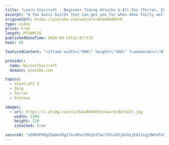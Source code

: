 ```yaml
---
title: "Learn Starcraft - Beginner Timing Attacks & All-Ins (Terran, Zerg & Protoss)"
excerpt: "A few basic builds that can get you far when done fairly well. Also important is how not to overextend and lose everything."
originalUrl: https://youtube.com/watch?v=8xOuROdh6t0
type: video
price: Free
length: PT58M11S
publishedDateTime: 2018-09-21T22:07:57Z
heat: 50

featuredContent: "<iframe width=\"800\" height=\"500\" frameborder=\"0\" src=\"https://www.youtube.com/embed/8xOuROdh6t0\" allow=\"accelerometer; autoplay; encrypted-media; gyroscope; picture-in-picture\" allowfullscreen></iframe>"

provider:
  name: WinterStarcraft
  domain: youtube.com

topics:
  - StarCraft 2
  - Zerg
  - Terran
  - Protoss

images:
  - url: https://i.ytimg.com/vi/8xOuROdh6t0/maxresdefault.jpg
    width: 1280
    height: 720
    isCached: true

secured: "a50KHP49gI5qAa3OgI7ox4OvLPDEqh37wLlV5sJH2j8JUxjE611xgjQWVsPa0ErH+F+H/trpsLw5va7u1ixx7nT6W3BEEOVpmZZfy95BBBeIbGh3QTqXvTb18jHm6S8UmLPw7COr13g09mmv6Yby2J5wEpWiq1+5wasKH2Q3ql9XtCHOYB66atud6x/zeK3PXVDCDHaf3gwi++a2DNCfZdR2XjSsu76TV8hgdCBZiRQ5KUT2XgVfKDIYJNG6wiIXwZQKlWuwRo2E7g9mgjFLfCeHYzsVlIV5icdothXZTT9okQjs6eSZj0Dq0N+G2VAhLQUITMoF/BPvXb6ztRfKAlZgwRFMRT9Sb03unQJKkS9Zip7H1os9M67wVzK0RLDej0jqkSsu25egpQVXjXpDk82iEHbCBZVJM5rpooKG5sg=;q2R2lyrQdLO6r+3yYy7xCQ=="
---
```


